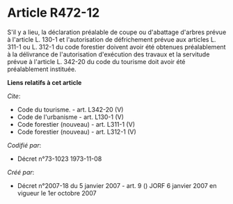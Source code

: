 # Article R472-12

S'il y a lieu, la déclaration préalable de coupe ou d'abattage d'arbres prévue à l'article L. 130-1 et l'autorisation de
défrichement prévue aux articles L. 311-1 ou L. 312-1 du code forestier doivent avoir été obtenues préalablement à la
délivrance de l'autorisation d'exécution des travaux et la servitude prévue à l'article L. 342-20 du code du tourisme doit
avoir été préalablement instituée.

**Liens relatifs à cet article**

_Cite_:

  - Code du tourisme. - art. L342-20 (V)
  - Code de l'urbanisme - art. L130-1 (V)
  - Code forestier (nouveau) - art. L311-1 (V)
  - Code forestier (nouveau) - art. L312-1 (V)

_Codifié par_:

  - Décret n°73-1023 1973-11-08

_Créé par_:

  - Décret n°2007-18 du 5 janvier 2007 - art. 9 () JORF 6 janvier 2007 en vigueur le 1er octobre 2007
